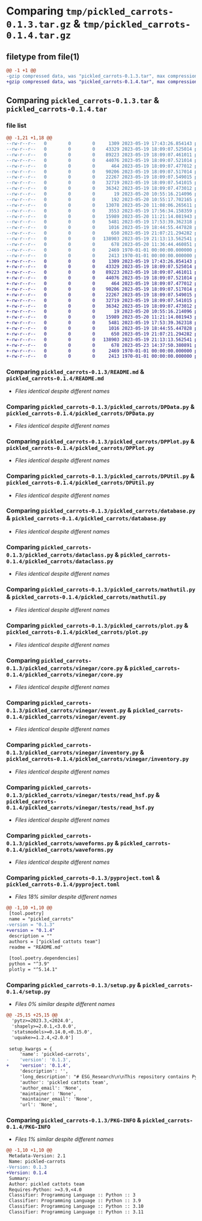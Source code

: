 # Comparing `tmp/pickled_carrots-0.1.3.tar.gz` & `tmp/pickled_carrots-0.1.4.tar.gz`

## filetype from file(1)

```diff
@@ -1 +1 @@
-gzip compressed data, was "pickled_carrots-0.1.3.tar", max compression
+gzip compressed data, was "pickled_carrots-0.1.4.tar", max compression
```

## Comparing `pickled_carrots-0.1.3.tar` & `pickled_carrots-0.1.4.tar`

### file list

```diff
@@ -1,21 +1,18 @@
--rw-r--r--   0        0        0     1309 2023-05-19 17:43:26.854143 pickled_carrots-0.1.3/README.md
--rw-r--r--   0        0        0    43329 2023-05-19 18:09:07.525014 pickled_carrots-0.1.3/pickled_carrots/DPData.py
--rw-r--r--   0        0        0    89223 2023-05-19 18:09:07.461011 pickled_carrots-0.1.3/pickled_carrots/DPPlot.py
--rw-r--r--   0        0        0    44076 2023-05-19 18:09:07.521014 pickled_carrots-0.1.3/pickled_carrots/DPUtil.py
--rw-r--r--   0        0        0      464 2023-05-19 18:09:07.477012 pickled_carrots-0.1.3/pickled_carrots/__init__.py
--rw-r--r--   0        0        0    90206 2023-05-19 18:09:07.517014 pickled_carrots-0.1.3/pickled_carrots/database.py
--rw-r--r--   0        0        0    22267 2023-05-19 18:09:07.549015 pickled_carrots-0.1.3/pickled_carrots/dataclass.py
--rw-r--r--   0        0        0    32719 2023-05-19 18:09:07.541015 pickled_carrots-0.1.3/pickled_carrots/mathutil.py
--rw-r--r--   0        0        0    36342 2023-05-19 18:09:07.473012 pickled_carrots-0.1.3/pickled_carrots/plot.py
--rw-r--r--   0        0        0       19 2023-05-20 10:55:16.214096 pickled_carrots-0.1.3/pickled_carrots/vinegar/__init__.py
--rw-r--r--   0        0        0      192 2023-05-20 10:55:17.702165 pickled_carrots-0.1.3/pickled_carrots/vinegar/__pycache__/__init__.cpython-39.pyc
--rw-r--r--   0        0        0    13078 2023-05-20 11:08:06.265611 pickled_carrots-0.1.3/pickled_carrots/vinegar/__pycache__/core.cpython-39.pyc
--rw-r--r--   0        0        0     3553 2023-05-19 17:56:34.158359 pickled_carrots-0.1.3/pickled_carrots/vinegar/__pycache__/event.cpython-39.pyc
--rw-r--r--   0        0        0    15989 2023-05-20 11:21:14.081943 pickled_carrots-0.1.3/pickled_carrots/vinegar/core.py
--rw-r--r--   0        0        0     5481 2023-05-19 17:53:39.362318 pickled_carrots-0.1.3/pickled_carrots/vinegar/event.py
--rw-r--r--   0        0        0     1016 2023-05-19 18:44:55.447828 pickled_carrots-0.1.3/pickled_carrots/vinegar/inventory.py
--rw-r--r--   0        0        0      650 2023-05-19 21:07:21.294282 pickled_carrots-0.1.3/pickled_carrots/vinegar/tests/read_hsf.py
--rw-r--r--   0        0        0   138903 2023-05-19 21:13:13.562541 pickled_carrots-0.1.3/pickled_carrots/waveforms.py
--rw-r--r--   0        0        0      678 2023-05-20 11:36:44.460851 pickled_carrots-0.1.3/pyproject.toml
--rw-r--r--   0        0        0     2469 1970-01-01 00:00:00.000000 pickled_carrots-0.1.3/setup.py
--rw-r--r--   0        0        0     2413 1970-01-01 00:00:00.000000 pickled_carrots-0.1.3/PKG-INFO
+-rw-r--r--   0        0        0     1309 2023-05-19 17:43:26.854143 pickled_carrots-0.1.4/README.md
+-rw-r--r--   0        0        0    43329 2023-05-19 18:09:07.525014 pickled_carrots-0.1.4/pickled_carrots/DPData.py
+-rw-r--r--   0        0        0    89223 2023-05-19 18:09:07.461011 pickled_carrots-0.1.4/pickled_carrots/DPPlot.py
+-rw-r--r--   0        0        0    44076 2023-05-19 18:09:07.521014 pickled_carrots-0.1.4/pickled_carrots/DPUtil.py
+-rw-r--r--   0        0        0      464 2023-05-19 18:09:07.477012 pickled_carrots-0.1.4/pickled_carrots/__init__.py
+-rw-r--r--   0        0        0    90206 2023-05-19 18:09:07.517014 pickled_carrots-0.1.4/pickled_carrots/database.py
+-rw-r--r--   0        0        0    22267 2023-05-19 18:09:07.549015 pickled_carrots-0.1.4/pickled_carrots/dataclass.py
+-rw-r--r--   0        0        0    32719 2023-05-19 18:09:07.541015 pickled_carrots-0.1.4/pickled_carrots/mathutil.py
+-rw-r--r--   0        0        0    36342 2023-05-19 18:09:07.473012 pickled_carrots-0.1.4/pickled_carrots/plot.py
+-rw-r--r--   0        0        0       19 2023-05-20 10:55:16.214096 pickled_carrots-0.1.4/pickled_carrots/vinegar/__init__.py
+-rw-r--r--   0        0        0    15989 2023-05-20 11:21:14.081943 pickled_carrots-0.1.4/pickled_carrots/vinegar/core.py
+-rw-r--r--   0        0        0     5481 2023-05-19 17:53:39.362318 pickled_carrots-0.1.4/pickled_carrots/vinegar/event.py
+-rw-r--r--   0        0        0     1016 2023-05-19 18:44:55.447828 pickled_carrots-0.1.4/pickled_carrots/vinegar/inventory.py
+-rw-r--r--   0        0        0      650 2023-05-19 21:07:21.294282 pickled_carrots-0.1.4/pickled_carrots/vinegar/tests/read_hsf.py
+-rw-r--r--   0        0        0   138903 2023-05-19 21:13:13.562541 pickled_carrots-0.1.4/pickled_carrots/waveforms.py
+-rw-r--r--   0        0        0      678 2023-05-23 14:37:50.380891 pickled_carrots-0.1.4/pyproject.toml
+-rw-r--r--   0        0        0     2469 1970-01-01 00:00:00.000000 pickled_carrots-0.1.4/setup.py
+-rw-r--r--   0        0        0     2413 1970-01-01 00:00:00.000000 pickled_carrots-0.1.4/PKG-INFO
```

### Comparing `pickled_carrots-0.1.3/README.md` & `pickled_carrots-0.1.4/README.md`

 * *Files identical despite different names*

### Comparing `pickled_carrots-0.1.3/pickled_carrots/DPData.py` & `pickled_carrots-0.1.4/pickled_carrots/DPData.py`

 * *Files identical despite different names*

### Comparing `pickled_carrots-0.1.3/pickled_carrots/DPPlot.py` & `pickled_carrots-0.1.4/pickled_carrots/DPPlot.py`

 * *Files identical despite different names*

### Comparing `pickled_carrots-0.1.3/pickled_carrots/DPUtil.py` & `pickled_carrots-0.1.4/pickled_carrots/DPUtil.py`

 * *Files identical despite different names*

### Comparing `pickled_carrots-0.1.3/pickled_carrots/database.py` & `pickled_carrots-0.1.4/pickled_carrots/database.py`

 * *Files identical despite different names*

### Comparing `pickled_carrots-0.1.3/pickled_carrots/dataclass.py` & `pickled_carrots-0.1.4/pickled_carrots/dataclass.py`

 * *Files identical despite different names*

### Comparing `pickled_carrots-0.1.3/pickled_carrots/mathutil.py` & `pickled_carrots-0.1.4/pickled_carrots/mathutil.py`

 * *Files identical despite different names*

### Comparing `pickled_carrots-0.1.3/pickled_carrots/plot.py` & `pickled_carrots-0.1.4/pickled_carrots/plot.py`

 * *Files identical despite different names*

### Comparing `pickled_carrots-0.1.3/pickled_carrots/vinegar/core.py` & `pickled_carrots-0.1.4/pickled_carrots/vinegar/core.py`

 * *Files identical despite different names*

### Comparing `pickled_carrots-0.1.3/pickled_carrots/vinegar/event.py` & `pickled_carrots-0.1.4/pickled_carrots/vinegar/event.py`

 * *Files identical despite different names*

### Comparing `pickled_carrots-0.1.3/pickled_carrots/vinegar/inventory.py` & `pickled_carrots-0.1.4/pickled_carrots/vinegar/inventory.py`

 * *Files identical despite different names*

### Comparing `pickled_carrots-0.1.3/pickled_carrots/vinegar/tests/read_hsf.py` & `pickled_carrots-0.1.4/pickled_carrots/vinegar/tests/read_hsf.py`

 * *Files identical despite different names*

### Comparing `pickled_carrots-0.1.3/pickled_carrots/waveforms.py` & `pickled_carrots-0.1.4/pickled_carrots/waveforms.py`

 * *Files identical despite different names*

### Comparing `pickled_carrots-0.1.3/pyproject.toml` & `pickled_carrots-0.1.4/pyproject.toml`

 * *Files 18% similar despite different names*

```diff
@@ -1,10 +1,10 @@
 [tool.poetry]
 name = "pickled_carrots"
-version = "0.1.3"
+version = "0.1.4"
 description = ""
 authors = ["pickled cattots team"]
 readme = "README.md"
 
 [tool.poetry.dependencies]
 python = "^3.9"
 plotly = "^5.14.1"
```

### Comparing `pickled_carrots-0.1.3/setup.py` & `pickled_carrots-0.1.4/setup.py`

 * *Files 0% similar despite different names*

```diff
@@ -25,15 +25,15 @@
  'pytz>=2023.3,<2024.0',
  'shapely>=2.0.1,<3.0.0',
  'statsmodels>=0.14.0,<0.15.0',
  'uquake>=1.2.4,<2.0.0']
 
 setup_kwargs = {
     'name': 'pickled-carrots',
-    'version': '0.1.3',
+    'version': '0.1.4',
     'description': '',
     'long_description': "# ESG_Research\n\nThis repository contains Python and C# code which is used for various different functions. In this document we will go through what each folder contains.\n\n__Analytics_Notebooks__\n\nThis folder contains Jupyter notebooks which have various different functionalities. More notebooks can be found on the DataShare, under Frac4/Notebooks.\n\n&nbsp;\n\n\n__ESG-dash__\n\nA dash-based dashboard for evaluating sensor quality for mining sites.\n\n&nbsp;\n\n\n__ESG__\n\nThe main module folder for our Python codes. The files within this folder are used in most of our jupyter notebooks. More details on what each file contains can be found in the folder.\n\n&nbsp;\n\n__ITG-FMC__\n\nContains the tiltmeter processing dashboard written in Python, a Fiber processing C# app, a DPA and DPA-RTA C# app, and a copy of the Stress Inversion python package (which has since been merged into the main ESG repo.\n\n&nbsp;\n\n__Scripts__\n\nContains various Python scripts which are used to automated processes such as HypoDD or noise analysis.\n\n&nbsp;\n\n__build/lib, dist, esg_das, esg_dts__\n\nPython code for processing Fiber data. \n\n&nbsp;\n\n__Miscellaneous__\n\nThere are some additional files in this folder which are related to replicated anaconda environments. The requirements.txt file can be used to create ESG's default environment.\n",
     'author': 'pickled cattots team',
     'author_email': 'None',
     'maintainer': 'None',
     'maintainer_email': 'None',
     'url': 'None',
```

### Comparing `pickled_carrots-0.1.3/PKG-INFO` & `pickled_carrots-0.1.4/PKG-INFO`

 * *Files 1% similar despite different names*

```diff
@@ -1,10 +1,10 @@
 Metadata-Version: 2.1
 Name: pickled-carrots
-Version: 0.1.3
+Version: 0.1.4
 Summary: 
 Author: pickled cattots team
 Requires-Python: >=3.9,<4.0
 Classifier: Programming Language :: Python :: 3
 Classifier: Programming Language :: Python :: 3.9
 Classifier: Programming Language :: Python :: 3.10
 Classifier: Programming Language :: Python :: 3.11
```

